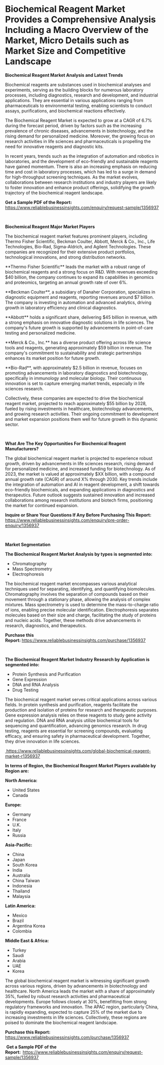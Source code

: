 <p><h1>Biochemical Reagent Market Provides a Comprehensive Analysis Including a Macro Overview of the Market, Micro Details such as Market Size and Competitive Landscape</h1></p><p><strong>Biochemical Reagent Market Analysis and Latest Trends</strong></p>
<p><p>Biochemical reagents are substances used in biochemical analyses and experiments, serving as the building blocks for numerous laboratory processes, including diagnostics, research and development, and industrial applications. They are essential in various applications ranging from pharmaceuticals to environmental testing, enabling scientists to conduct assays, purifications, and biochemical reactions effectively.</p><p>The Biochemical Reagent Market is expected to grow at a CAGR of 6.7% during the forecast period, driven by factors such as the increasing prevalence of chronic diseases, advancements in biotechnology, and the rising demand for personalized medicine. Moreover, the growing focus on research activities in life sciences and pharmaceuticals is propelling the need for innovative reagents and diagnostic kits. </p><p>In recent years, trends such as the integration of automation and robotics in laboratories, and the development of eco-friendly and sustainable reagents have gained momentum. There is also an increasing emphasis on reducing time and cost in laboratory processes, which has led to a surge in demand for high-throughput screening techniques. As the market evolves, collaborations between research institutions and industry players are likely to foster innovation and enhance product offerings, solidifying the growth trajectory of the biochemical reagent landscape.</p></p>
<p><strong>Get a Sample PDF of the Report:&nbsp;</strong> <a href="https://www.reliablebusinessinsights.com/enquiry/request-sample/1356937?utm_campaign=2440&utm_medium=2&utm_source=Github&utm_content=ia&utm_term=19042025&utm_id=biochemical-reagent">https://www.reliablebusinessinsights.com/enquiry/request-sample/1356937</a></p>
<p>&nbsp;</p>
<p><strong>Biochemical Reagent Major Market Players</strong></p>
<p><p>The biochemical reagent market features prominent players, including Thermo Fisher Scientific, Beckman Coulter, Abbott, Merck & Co., Inc., Life Technologies, Bio-Rad, Sigma-Aldrich, and Agilent Technologies. These companies are recognized for their extensive product portfolios, technological innovations, and strong distribution networks.</p><p>**Thermo Fisher Scientific** leads the market with a robust range of biochemical reagents and a strong focus on R&D. With revenues exceeding $40 billion, the company continues to expand its capabilities in genomics and proteomics, targeting an annual growth rate of over 6%.</p><p>**Beckman Coulter**, a subsidiary of Danaher Corporation, specializes in diagnostic equipment and reagents, reporting revenues around $7 billion. The company is investing in automation and advanced analytics, driving growth in laboratory efficiency and clinical diagnostics.</p><p>**Abbott** holds a significant share, delivering $45 billion in revenue, with a strong emphasis on innovative diagnostic solutions in life sciences. The company's future growth is supported by advancements in point-of-care testing and personalized medicine.</p><p>**Merck & Co., Inc.** has a diverse product offering across life science tools and reagents, generating approximately $59 billion in revenue. The company's commitment to sustainability and strategic partnerships enhances its market position for future growth.</p><p>**Bio-Rad**, with approximately $2.5 billion in revenue, focuses on promoting advancements in laboratory diagnostics and biotechnology, specifically in immunology and molecular biology. Their continuous innovation is set to capture emerging market trends, especially in life sciences research.</p><p>Collectively, these companies are expected to drive the biochemical reagent market, projected to reach approximately $55 billion by 2028, fueled by rising investments in healthcare, biotechnology advancements, and growing research activities. Their ongoing commitment to development and market expansion positions them well for future growth in this dynamic sector.</p></p>
<p>&nbsp;</p>
<p><strong>What Are The Key Opportunities For Biochemical Reagent Manufacturers?</strong></p>
<p><p>The global biochemical reagent market is projected to experience robust growth, driven by advancements in life sciences research, rising demand for personalized medicine, and increased funding for biotechnology. As of 2023, the market is valued at approximately $XX billion, with a compound annual growth rate (CAGR) of around X% through 2030. Key trends include the integration of automation and AI in reagent development, a shift towards eco-friendly biochemicals, and expanding applications in diagnostics and therapeutics. Future outlook suggests sustained innovation and increased collaborations among research institutions and biotech firms, positioning the market for continued expansion.</p></p>
<p><strong>Inquire or Share Your Questions If Any Before Purchasing This Report:</strong> <a href="https://www.reliablebusinessinsights.com/enquiry/pre-order-enquiry/1356937?utm_campaign=2440&utm_medium=2&utm_source=Github&utm_content=ia&utm_term=19042025&utm_id=biochemical-reagent">https://www.reliablebusinessinsights.com/enquiry/pre-order-enquiry/1356937</a></p>
<p>&nbsp;</p>
<p><strong>Market Segmentation</strong></p>
<p><strong>The Biochemical Reagent Market Analysis by types is segmented into:</strong></p>
<p><ul><li>Chromatography</li><li>Mass Spectrometry</li><li>Electrophoresis</li></ul></p>
<p><p>The biochemical reagent market encompasses various analytical techniques used for separating, identifying, and quantifying biomolecules. Chromatography involves the separation of compounds based on their movement through a stationary phase, allowing the analysis of complex mixtures. Mass spectrometry is used to determine the mass-to-charge ratio of ions, enabling precise molecular identification. Electrophoresis separates molecules based on their size and charge, facilitating the study of proteins and nucleic acids. Together, these methods drive advancements in research, diagnostics, and therapeutics.</p></p>
<p><strong>Purchase this Report:&nbsp;</strong><a href="https://www.reliablebusinessinsights.com/purchase/1356937?utm_campaign=2440&utm_medium=2&utm_source=Github&utm_content=ia&utm_term=19042025&utm_id=biochemical-reagent">https://www.reliablebusinessinsights.com/purchase/1356937</a></p>
<p>&nbsp;</p>
<p><strong>The Biochemical Reagent Market Industry Research by Application is segmented into:</strong></p>
<p><ul><li>Protein Synthesis and Purification</li><li>Gene Expression</li><li>DNA and RNA Analysis</li><li>Drug Testing</li></ul></p>
<p><p>The biochemical reagent market serves critical applications across various fields. In protein synthesis and purification, reagents facilitate the production and isolation of proteins for research and therapeutic purposes. Gene expression analysis relies on these reagents to study gene activity and regulation. DNA and RNA analysis utilize biochemical tools for sequencing and quantification, advancing genomics research. In drug testing, reagents are essential for screening compounds, evaluating efficacy, and ensuring safety in pharmaceutical development. Together, they drive innovation in life sciences.</p></p>
<p><a href="https://www.reliablebusinessinsights.com/global-biochemical-reagent-market-r1356937?utm_campaign=2440&utm_medium=2&utm_source=Github&utm_content=ia&utm_term=19042025&utm_id=biochemical-reagent">&nbsp;https://www.reliablebusinessinsights.com/global-biochemical-reagent-market-r1356937</a></p>
<p><strong>In terms of Region, the Biochemical Reagent Market Players available by Region are:</strong></p>
<p>
    <p> <strong> North America: </strong>
        <ul>
            <li>United States</li>
            <li>Canada</li>
        </ul>
        </p> 
    <p> <strong> Europe: </strong>
        <ul>
            <li>Germany</li>
            <li>France</li>
            <li>U.K.</li>
            <li>Italy</li>
            <li>Russia</li>
        </ul>
        </p> 
    <p> <strong> Asia-Pacific: </strong>
        <ul>
            <li>China</li>
            <li>Japan</li>
            <li>South Korea</li>
            <li>India</li>
            <li>Australia</li>
            <li>China Taiwan</li>
            <li>Indonesia</li>
            <li>Thailand</li>
            <li>Malaysia</li>
        </ul>
        </p> 
    <p> <strong> Latin America: </strong>
        <ul>
            <li>Mexico</li>
            <li>Brazil</li>
            <li>Argentina Korea</li>
            <li>Colombia</li>
        </ul>
        </p> 
    <p> <strong> Middle East & Africa: </strong>
        <ul>
            <li>Turkey</li>
            <li>Saudi</li>
            <li>Arabia</li>
            <li>UAE</li>
            <li>Korea</li>
        </ul>
    </p>
    </p>
<p><p>The global biochemical reagent market is witnessing significant growth across various regions, driven by advancements in biotechnology and healthcare. North America leads the market with a share of approximately 35%, fueled by robust research activities and pharmaceutical developments. Europe follows closely at 30%, benefitting from strong regulatory frameworks and innovation. The APAC region, particularly China, is rapidly expanding, expected to capture 25% of the market due to increasing investments in life sciences. Collectively, these regions are poised to dominate the biochemical reagent landscape.</p></p>
<p><strong>Purchase this Report: </strong><a href="https://www.reliablebusinessinsights.com/purchase/1356937?utm_campaign=2440&utm_medium=2&utm_source=Github&utm_content=ia&utm_term=19042025&utm_id=biochemical-reagent">https://www.reliablebusinessinsights.com/purchase/1356937</a></p>
<p>&nbsp;<strong>Get a Sample PDF of the Report:&nbsp;&nbsp;</strong><a href="https://www.reliablebusinessinsights.com/enquiry/request-sample/1356937?utm_campaign=2440&utm_medium=2&utm_source=Github&utm_content=ia&utm_term=19042025&utm_id=biochemical-reagent">https://www.reliablebusinessinsights.com/enquiry/request-sample/1356937</a></p>
<p><strong></strong></p>
<p><p></p><p></p><p></p></p>